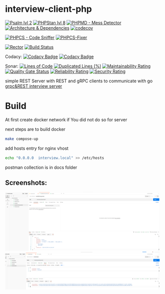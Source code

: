 # interview-client-php

[![Psalm lvl 2](https://github.com/RafalSalwa/interview-client-php/actions/workflows/psalm.yml/badge.svg)](https://github.com/RafalSalwa/interview-client-php/actions/workflows/psalm.yml)
[![PHPStan lvl 8](https://github.com/RafalSalwa/interview-client-php/actions/workflows/phpstan.yml/badge.svg)](https://github.com/RafalSalwa/interview-client-php/actions/workflows/phpstan.yml)
[![PHPMD - Mess Detector](https://github.com/RafalSalwa/interview-client-php/actions/workflows/phpmd.yml/badge.svg)](https://github.com/RafalSalwa/interview-client-php/actions/workflows/phpmd.yml)
[![Architecture & Dependencies](https://github.com/RafalSalwa/interview-client-php/actions/workflows/architecture_dependencies.yml/badge.svg)](https://github.com/RafalSalwa/interview-client-php/actions/workflows/architecture_dependencies.yml)
[![codecov](https://codecov.io/gh/RafalSalwa/interview-client-php/graph/badge.svg?token=DOR8PFOKFQ)](https://codecov.io/gh/RafalSalwa/interview-client-php)


[![PHPCS - Code Sniffer](https://github.com/RafalSalwa/interview-client-php/actions/workflows/phpcs.yml/badge.svg)](https://github.com/RafalSalwa/interview-client-php/actions/workflows/phpcs.yml)
[![PHPCS-Fixer](https://github.com/RafalSalwa/Shop/actions/workflows/php-cs-fixer.yml/badge.svg)](https://github.com/RafalSalwa/Shop/actions/workflows/php-cs-fixer.yml)

[![Rector](https://github.com/RafalSalwa/Shop/actions/workflows/rector.yaml/badge.svg)](https://github.com/RafalSalwa/Shop/actions/workflows/rector.yaml)
[![Build Status](https://jenkins.salwa.com.pl/job/Shop/badge/icon?subject=Jenkins)](https://jenkins.salwa.com.pl/job/Shop/)

Codacy:
[![Codacy Badge](https://app.codacy.com/project/badge/Grade/7621ab51388d4f4aa5b0528030eb5f57)](https://app.codacy.com/gh/RafalSalwa/interview-client-php/dashboard?utm_source=gh&utm_medium=referral&utm_content=&utm_campaign=Badge_grade)
[![Codacy Badge](https://app.codacy.com/project/badge/Coverage/7621ab51388d4f4aa5b0528030eb5f57)](https://app.codacy.com/gh/RafalSalwa/interview-client-php/dashboard?utm_source=gh&utm_medium=referral&utm_content=&utm_campaign=Badge_coverage)

Sonar: [![Lines of Code](http://jenkins.salwa.com.pl:9000/api/project_badges/measure?project=Shopping-App&metric=ncloc&token=sqb_c1e655532b49e9a7ea5bae138d85db73e5a986b0)](http://jenkins.salwa.com.pl:9000/dashboard?id=Shopping-App)
[![Duplicated Lines (%)](http://jenkins.salwa.com.pl:9000/api/project_badges/measure?project=Shopping-App&metric=duplicated_lines_density&token=sqb_c1e655532b49e9a7ea5bae138d85db73e5a986b0)](http://jenkins.salwa.com.pl:9000/dashboard?id=Shopping-App)
[![Maintainability Rating](http://jenkins.salwa.com.pl:9000/api/project_badges/measure?project=Shopping-App&metric=sqale_rating&token=sqb_c1e655532b49e9a7ea5bae138d85db73e5a986b0)](http://jenkins.salwa.com.pl:9000/dashboard?id=Shopping-App)
[![Quality Gate Status](http://jenkins.salwa.com.pl:9000/api/project_badges/measure?project=Shopping-App&metric=alert_status&token=sqb_c1e655532b49e9a7ea5bae138d85db73e5a986b0)](http://jenkins.salwa.com.pl:9000/dashboard?id=Shopping-App)
[![Reliability Rating](http://jenkins.salwa.com.pl:9000/api/project_badges/measure?project=Shopping-App&metric=reliability_rating&token=sqb_c1e655532b49e9a7ea5bae138d85db73e5a986b0)](http://jenkins.salwa.com.pl:9000/dashboard?id=Shopping-App)
[![Security Rating](http://jenkins.salwa.com.pl:9000/api/project_badges/measure?project=Shopping-App&metric=security_rating&token=sqb_c1e655532b49e9a7ea5bae138d85db73e5a986b0)](http://jenkins.salwa.com.pl:9000/dashboard?id=Shopping-App)



simple REST Server with REST and gRPC clients to communicate
with go  [grpc&REST interview server](https://github.com/RafalSalwa/interview-app-srv)
# Build
At first create docker network if You did not do so for server

next steps are to build docker
```bash
make compose-up
```
add hosts entry for nginx vhost
```bash
echo "0.0.0.0  interview.local" >> /etc/hosts
```
postman collection is in docs folder


## Screenshots:
![REST](docs/rest.png)
![grpc](docs/grpc.png)

